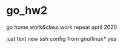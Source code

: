 # go_hw2
go home work&amp;class work repeat april 2020

just text new ssh config from gnu/linux*
yea

